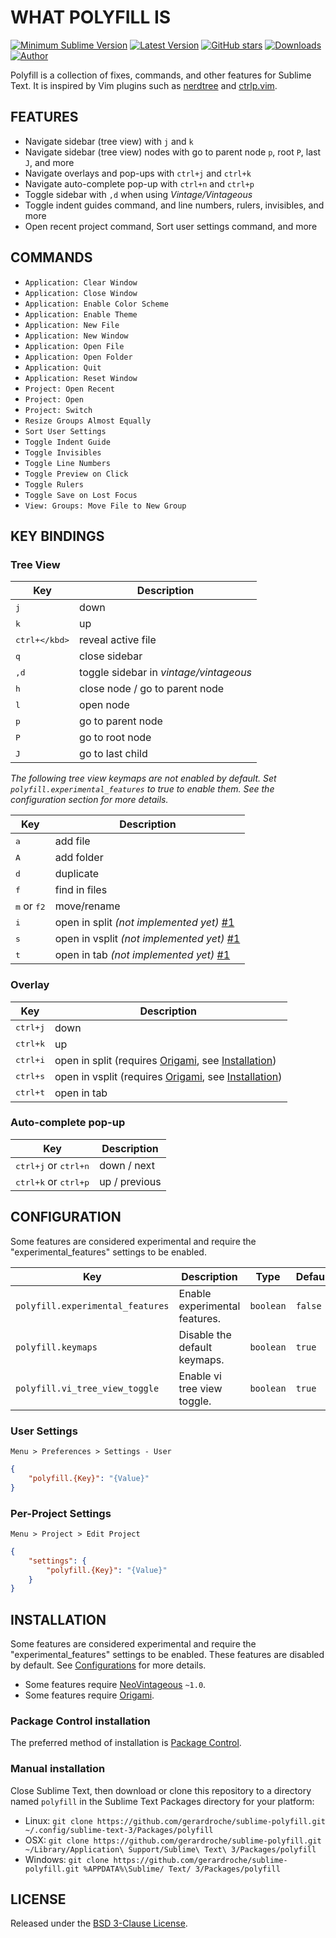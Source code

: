 # WHAT POLYFILL IS

[![Minimum Sublime Version](https://img.shields.io/badge/sublime-%3E%3D%203.0-brightgreen.svg?style=flat-square)](https://sublimetext.com) [![Latest Version](https://img.shields.io/github/tag/gerardroche/sublime-polyfill.svg?style=flat-square&label=version)](https://github.com/gerardroche/sublime-polyfill/tags) [![GitHub stars](https://img.shields.io/github/stars/gerardroche/sublime-polyfill.svg?style=flat-square)](https://github.com/gerardroche/sublime-polyfill/stargazers) [![Downloads](https://img.shields.io/packagecontrol/dt/polyfill.svg?style=flat-square)](https://packagecontrol.io/packages/polyfill) [![Author](https://img.shields.io/badge/twitter-gerardroche-blue.svg?style=flat-square)](https://twitter.com/gerardroche)

Polyfill is a collection of fixes, commands, and other features for Sublime Text. It is inspired by Vim plugins such as [nerdtree](https://github.com/scrooloose/nerdtree) and [ctrlp.vim](https://github.com/kien/ctrlp.vim).

## FEATURES

* Navigate sidebar (tree view) with `j` and `k`
* Navigate sidebar (tree view) nodes with go to parent node `p`, root `P`, last `J`, and more
* Navigate overlays and pop-ups with `ctrl+j` and `ctrl+k`
* Navigate auto-complete pop-up with `ctrl+n` and `ctrl+p`
* Toggle sidebar with `,d` when using *Vintage/Vintageous*
* Toggle indent guides command, and line numbers, rulers, invisibles, and more
* Open recent project command, Sort user settings command, and more

## COMMANDS

* `Application: Clear Window`
* `Application: Close Window`
* `Application: Enable Color Scheme`
* `Application: Enable Theme`
* `Application: New File`
* `Application: New Window`
* `Application: Open File`
* `Application: Open Folder`
* `Application: Quit`
* `Application: Reset Window`
* `Project: Open Recent`
* `Project: Open`
* `Project: Switch`
* `Resize Groups Almost Equally`
* `Sort User Settings`
* `Toggle Indent Guide`
* `Toggle Invisibles`
* `Toggle Line Numbers`
* `Toggle Preview on Click`
* `Toggle Rulers`
* `Toggle Save on Lost Focus`
* `View: Groups: Move File to New Group`

## KEY BINDINGS

### Tree View

Key | Description
--- | -----------
<kbd>j</kbd> | down
<kbd>k</kbd> | up
<kbd>ctrl+\</kbd> | reveal active file
<kbd>q</kbd> | close sidebar
<kbd>,d</kbd> | toggle sidebar in *vintage/vintageous*
<kbd>h</kbd> | close node / go to parent node
<kbd>l</kbd> | open node
<kbd>p</kbd> | go to parent node
<kbd>P</kbd> | go to root node
<kbd>J</kbd> | go to last child

*The following tree view keymaps are not enabled by default. Set `polyfill.experimental_features` to true to enable them. See the configuration section for more details.*

Key | Description
--- | -----------
<kbd>a</kbd> | add file
<kbd>A</kbd> | add folder
<kbd>d</kbd> | duplicate
<kbd>f</kbd> | find in files
<kbd>m</kbd> or <kbd>f2</kbd> | move/rename
<kbd>i</kbd> | open in split *(not implemented yet)* [#1](https://github.com/gerardroche/sublime-polyfill/issues/1)
<kbd>s</kbd> | open in vsplit *(not implemented yet)* [#1](https://github.com/gerardroche/sublime-polyfill/issues/1)
<kbd>t</kbd> | open in tab *(not implemented yet)* [#1](https://github.com/gerardroche/sublime-polyfill/issues/1)

### Overlay

Key | Description
--- | -----------
<kbd>ctrl+j</kbd> | down
<kbd>ctrl+k</kbd> | up
<kbd>ctrl+i</kbd> | open in split (requires [Origami], see [Installation](#dependencies))
<kbd>ctrl+s</kbd> | open in vsplit (requires [Origami], see [Installation](#dependencies))
<kbd>ctrl+t</kbd> | open in tab

### Auto-complete pop-up

Key | Description
--- | -----------
<kbd>ctrl+j</kbd> or <kbd>ctrl+n</kbd> | down / next
<kbd>ctrl+k</kbd> or <kbd>ctrl+p</kbd> | up / previous

## CONFIGURATION

Some features are considered experimental and require the "experimental_features" settings to be enabled.

Key | Description | Type | Default
----|-------------|------|--------
`polyfill.experimental_features` | Enable experimental features. | `boolean` | `false`
`polyfill.keymaps` | Disable the default keymaps. | `boolean` | `true`
`polyfill.vi_tree_view_toggle` | Enable vi tree view toggle. | `boolean` | `true`

### User Settings

`Menu > Preferences > Settings - User`

```json
{
    "polyfill.{Key}": "{Value}"
}
```

### Per-Project Settings

`Menu > Project > Edit Project`

```json
{
    "settings": {
        "polyfill.{Key}": "{Value}"
    }
}
```

## INSTALLATION

Some features are considered experimental and require the "experimental_features" settings to be enabled. These features are disabled by default. See [Configurations](#configuration) for more details.

* Some features require [NeoVintageous] `~1.0`.
* Some features require [Origami].

### Package Control installation

The preferred method of installation is [Package Control](https://packagecontrol.io/browse/authors/gerardroche).

### Manual installation

Close Sublime Text, then download or clone this repository to a directory named `polyfill` in the Sublime Text Packages directory for your platform:

* Linux: `git clone https://github.com/gerardroche/sublime-polyfill.git ~/.config/sublime-text-3/Packages/polyfill`
* OSX: `git clone https://github.com/gerardroche/sublime-polyfill.git ~/Library/Application\ Support/Sublime\ Text\ 3/Packages/polyfill`
* Windows: `git clone https://github.com/gerardroche/sublime-polyfill.git %APPDATA%\Sublime/ Text/ 3/Packages/polyfill`

## LICENSE

Released under the [BSD 3-Clause License](LICENSE).

[Origami]: https://github.com/SublimeText/Origami
[NeoVintageous]: https://packagecontrol.io/packages/NeoVintageous
